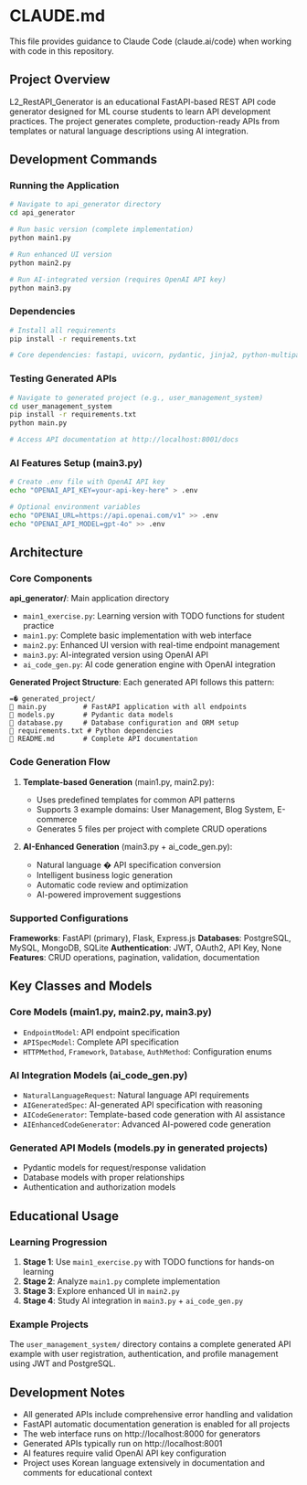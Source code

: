 # CLAUDE.md

This file provides guidance to Claude Code (claude.ai/code) when working with code in this repository.

## Project Overview

L2_RestAPI_Generator is an educational FastAPI-based REST API code generator designed for ML course students to learn API development practices. The project generates complete, production-ready APIs from templates or natural language descriptions using AI integration.

## Development Commands

### Running the Application
```bash
# Navigate to api_generator directory
cd api_generator

# Run basic version (complete implementation)
python main1.py

# Run enhanced UI version
python main2.py

# Run AI-integrated version (requires OpenAI API key)
python main3.py
```

### Dependencies
```bash
# Install all requirements
pip install -r requirements.txt

# Core dependencies: fastapi, uvicorn, pydantic, jinja2, python-multipart, sqlalchemy
```

### Testing Generated APIs
```bash
# Navigate to generated project (e.g., user_management_system)
cd user_management_system
pip install -r requirements.txt
python main.py

# Access API documentation at http://localhost:8001/docs
```

### AI Features Setup (main3.py)
```bash
# Create .env file with OpenAI API key
echo "OPENAI_API_KEY=your-api-key-here" > .env

# Optional environment variables
echo "OPENAI_URL=https://api.openai.com/v1" >> .env
echo "OPENAI_API_MODEL=gpt-4o" >> .env
```

## Architecture

### Core Components

**api_generator/**: Main application directory
- `main1_exercise.py`: Learning version with TODO functions for student practice
- `main1.py`: Complete basic implementation with web interface
- `main2.py`: Enhanced UI version with real-time endpoint management
- `main3.py`: AI-integrated version using OpenAI API
- `ai_code_gen.py`: AI code generation engine with OpenAI integration

**Generated Project Structure**: Each generated API follows this pattern:
```
=� generated_project/
   main.py         # FastAPI application with all endpoints
   models.py       # Pydantic data models
   database.py     # Database configuration and ORM setup
   requirements.txt # Python dependencies
   README.md       # Complete API documentation
```

### Code Generation Flow

1. **Template-based Generation** (main1.py, main2.py):
   - Uses predefined templates for common API patterns
   - Supports 3 example domains: User Management, Blog System, E-commerce
   - Generates 5 files per project with complete CRUD operations

2. **AI-Enhanced Generation** (main3.py + ai_code_gen.py):
   - Natural language � API specification conversion
   - Intelligent business logic generation  
   - Automatic code review and optimization
   - AI-powered improvement suggestions

### Supported Configurations

**Frameworks**: FastAPI (primary), Flask, Express.js
**Databases**: PostgreSQL, MySQL, MongoDB, SQLite
**Authentication**: JWT, OAuth2, API Key, None
**Features**: CRUD operations, pagination, validation, documentation

## Key Classes and Models

### Core Models (main1.py, main2.py, main3.py)
- `EndpointModel`: API endpoint specification
- `APISpecModel`: Complete API specification
- `HTTPMethod`, `Framework`, `Database`, `AuthMethod`: Configuration enums

### AI Integration Models (ai_code_gen.py)
- `NaturalLanguageRequest`: Natural language API requirements
- `AIGeneratedSpec`: AI-generated API specification with reasoning
- `AICodeGenerator`: Template-based code generation with AI assistance
- `AIEnhancedCodeGenerator`: Advanced AI-powered code generation

### Generated API Models (models.py in generated projects)
- Pydantic models for request/response validation
- Database models with proper relationships
- Authentication and authorization models

## Educational Usage

### Learning Progression
1. **Stage 1**: Use `main1_exercise.py` with TODO functions for hands-on learning
2. **Stage 2**: Analyze `main1.py` complete implementation
3. **Stage 3**: Explore enhanced UI in `main2.py`
4. **Stage 4**: Study AI integration in `main3.py` + `ai_code_gen.py`

### Example Projects
The `user_management_system/` directory contains a complete generated API example with user registration, authentication, and profile management using JWT and PostgreSQL.

## Development Notes

- All generated APIs include comprehensive error handling and validation
- FastAPI automatic documentation generation is enabled for all projects
- The web interface runs on http://localhost:8000 for generators
- Generated APIs typically run on http://localhost:8001
- AI features require valid OpenAI API key configuration
- Project uses Korean language extensively in documentation and comments for educational context